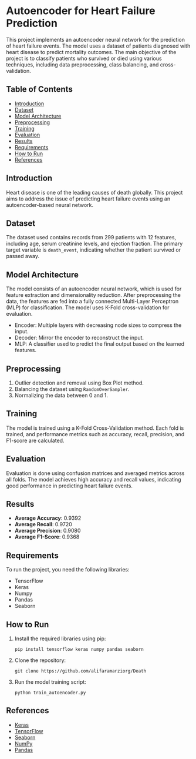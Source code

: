 
# Autoencoder for Heart Failure Prediction

This project implements an autoencoder neural network for the prediction of heart failure events. The model uses a dataset of patients diagnosed with heart disease to predict mortality outcomes. The main objective of the project is to classify patients who survived or died using various techniques, including data preprocessing, class balancing, and cross-validation.

## Table of Contents
- [Introduction](#introduction)
- [Dataset](#dataset)
- [Model Architecture](#model-architecture)
- [Preprocessing](#preprocessing)
- [Training](#training)
- [Evaluation](#evaluation)
- [Results](#results)
- [Requirements](#requirements)
- [How to Run](#how-to-run)
- [References](#references)

## Introduction
Heart disease is one of the leading causes of death globally. This project aims to address the issue of predicting heart failure events using an autoencoder-based neural network.

## Dataset
The dataset used contains records from 299 patients with 12 features, including age, serum creatinine levels, and ejection fraction. The primary target variable is `death_event`, indicating whether the patient survived or passed away.

## Model Architecture
The model consists of an autoencoder neural network, which is used for feature extraction and dimensionality reduction. After preprocessing the data, the features are fed into a fully connected Multi-Layer Perceptron (MLP) for classification. The model uses K-Fold cross-validation for evaluation.

- Encoder: Multiple layers with decreasing node sizes to compress the input.
- Decoder: Mirror the encoder to reconstruct the input.
- MLP: A classifier used to predict the final output based on the learned features.

## Preprocessing
1. Outlier detection and removal using Box Plot method.
2. Balancing the dataset using `RandomOverSampler`.
3. Normalizing the data between 0 and 1.

## Training
The model is trained using a K-Fold Cross-Validation method. Each fold is trained, and performance metrics such as accuracy, recall, precision, and F1-score are calculated.

## Evaluation
Evaluation is done using confusion matrices and averaged metrics across all folds. The model achieves high accuracy and recall values, indicating good performance in predicting heart failure events.

## Results
- **Average Accuracy**: 0.9392
- **Average Recall**: 0.9720
- **Average Precision**: 0.9080
- **Average F1-Score**: 0.9368

## Requirements
To run the project, you need the following libraries:
- TensorFlow
- Keras
- Numpy
- Pandas
- Seaborn

## How to Run
1. Install the required libraries using pip:
    ```
    pip install tensorflow keras numpy pandas seaborn
    ```
2. Clone the repository:
    ```
    git clone https://github.com/alifaramarziorg/Death
    ```
3. Run the model training script:
    ```
    python train_autoencoder.py
    ```

## References
- [Keras](https://keras.io)
- [TensorFlow](https://tensorflow.org)
- [Seaborn](https://seaborn.pydata.org)
- [NumPy](https://numpy.org)
- [Pandas](https://pandas.pydata.org)
